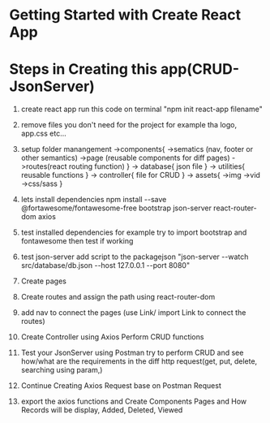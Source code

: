 # Getting Started with Create React App

# Steps in Creating this app(CRUD-JsonServer)
1. create react app 
run this code on terminal "npm init react-app filename"
2. remove files you don't need for the project for example tha logo, app.css etc...
3. setup folder manangement 
->components{
    ->sematics (nav, footer or other semantics)
    ->page (reusable components for diff pages)
    ->routes(react routing function)
} 
-> database{
    json file
}
-> utilities{
    reusable functions
}
-> controller{
    file for CRUD
} 
-> assets{
    ->img
    ->vid
    ->css/sass
}
4. lets install dependencies
npm install --save @fortawesome/fontawesome-free bootstrap json-server react-router-dom axios 
5. test installed dependencies for example try to import bootstrap and fontawesome then test if working
6. test json-server 
add script to the packagejson "json-server --watch src/database/db.json --host 127.0.0.1 --port 8080"

7. Create pages 
8. Create routes and assign the path using react-router-dom  
9. add nav to connect the pages (use Link/ import Link to connect the routes)
10. Create Controller using Axios Perform CRUD functions
11. Test your JsonServer using Postman try to perform CRUD and see how/what are the requirements in the diff http request(get, put, delete, searching using param,)
12. Continue Creating Axios Request base on Postman Request
13. export the axios functions and Create Components Pages and How Records will be display, Added, Deleted, Viewed